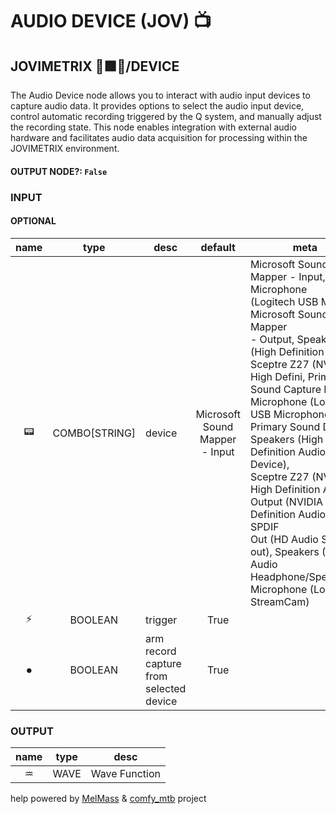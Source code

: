 # AUDIO DEVICE (JOV) 📺

## JOVIMETRIX 🔺🟩🔵/DEVICE

The Audio Device node allows you to interact with audio input devices to capture audio data. It provides options to select the audio input device, control automatic recording triggered by the Q system, and manually adjust the recording state. This node enables integration with external audio hardware and facilitates audio data acquisition for processing within the JOVIMETRIX environment.

#### OUTPUT NODE?: `False`

### INPUT

#### OPTIONAL

name|type|desc|default|meta
:---:|:---:|---|:---:|---
📟| COMBO[STRING] | device | Microsoft Sound Mapper - Input | Microsoft Sound Mapper - Input, Microphone<br>(Logitech USB Microp, Microsoft Sound Mapper<br>- Output, Speakers (High Definition Audio,<br>Sceptre Z27 (NVIDIA High Defini, Primary<br>Sound Capture Driver, Microphone (Logitech<br>USB Microphone), Primary Sound Driver,<br>Speakers (High Definition Audio Device),<br>Sceptre Z27 (NVIDIA High Definition Audio),<br>Output (NVIDIA High Definition Audio), SPDIF<br>Out (HD Audio SPDIF out), Speakers (HD Audio<br>Headphone/Speakers), Microphone (Logitech<br>StreamCam)
⚡| BOOLEAN | trigger | True | 
⏺| BOOLEAN | arm record capture from selected<br>device | True | 

### OUTPUT

name|type|desc
:---:|:---:|---
♒| WAVE | Wave Function 

help powered by [MelMass](https://github.com/melMass) & [comfy_mtb](https://github.com/melMass/comfy_mtb) project